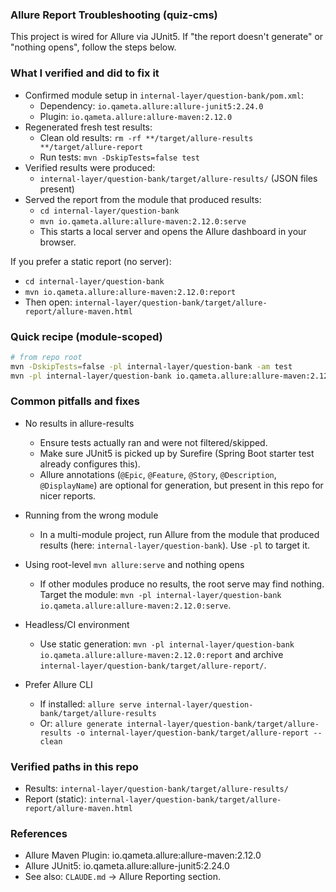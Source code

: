 ### Allure Report Troubleshooting (quiz-cms)

This project is wired for Allure via JUnit5. If "the report doesn't generate" or "nothing opens", follow the steps below.

### What I verified and did to fix it
- Confirmed module setup in `internal-layer/question-bank/pom.xml`:
  - Dependency: `io.qameta.allure:allure-junit5:2.24.0`
  - Plugin: `io.qameta.allure:allure-maven:2.12.0`
- Regenerated fresh test results:
  - Clean old results: `rm -rf **/target/allure-results **/target/allure-report`
  - Run tests: `mvn -DskipTests=false test`
- Verified results were produced:
  - `internal-layer/question-bank/target/allure-results/` (JSON files present)
- Served the report from the module that produced results:
  - `cd internal-layer/question-bank`
  - `mvn io.qameta.allure:allure-maven:2.12.0:serve`
  - This starts a local server and opens the Allure dashboard in your browser.

If you prefer a static report (no server):
- `cd internal-layer/question-bank`
- `mvn io.qameta.allure:allure-maven:2.12.0:report`
- Then open: `internal-layer/question-bank/target/allure-report/allure-maven.html`

### Quick recipe (module-scoped)
```bash
# from repo root
mvn -DskipTests=false -pl internal-layer/question-bank -am test
mvn -pl internal-layer/question-bank io.qameta.allure:allure-maven:2.12.0:serve
```

### Common pitfalls and fixes
- No results in allure-results
  - Ensure tests actually ran and were not filtered/skipped.
  - Make sure JUnit5 is picked up by Surefire (Spring Boot starter test already configures this).
  - Allure annotations (`@Epic`, `@Feature`, `@Story`, `@Description`, `@DisplayName`) are optional for generation, but present in this repo for nicer reports.

- Running from the wrong module
  - In a multi-module project, run Allure from the module that produced results (here: `internal-layer/question-bank`). Use `-pl` to target it.

- Using root-level `mvn allure:serve` and nothing opens
  - If other modules produce no results, the root serve may find nothing. Target the module: `mvn -pl internal-layer/question-bank io.qameta.allure:allure-maven:2.12.0:serve`.

- Headless/CI environment
  - Use static generation: `mvn -pl internal-layer/question-bank io.qameta.allure:allure-maven:2.12.0:report` and archive `internal-layer/question-bank/target/allure-report/`.

- Prefer Allure CLI
  - If installed: `allure serve internal-layer/question-bank/target/allure-results`
  - Or: `allure generate internal-layer/question-bank/target/allure-results -o internal-layer/question-bank/target/allure-report --clean`

### Verified paths in this repo
- Results: `internal-layer/question-bank/target/allure-results/`
- Report (static): `internal-layer/question-bank/target/allure-report/allure-maven.html`

### References
- Allure Maven Plugin: io.qameta.allure:allure-maven:2.12.0
- Allure JUnit5: io.qameta.allure:allure-junit5:2.24.0
- See also: `CLAUDE.md` → Allure Reporting section.


